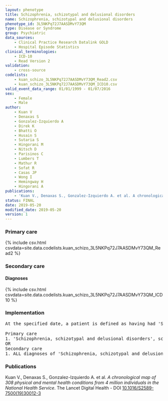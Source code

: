 ```yaml
---
layout: phenotype
title: Schizophrenia, schizotypal and delusional disorders
name: Schizophrenia, schizotypal and delusional disorders
phenotype_id: 3L5NKPq72J7AASDMvY73QM 
type: Disease or Syndrome
group: Psychiatric
data_sources: 
    - Clinical Practice Research Datalink GOLD
    - Hospital Episode Statistics
clinical_terminologies: 
    - ICD-10
    - Read Version 2
validation: 
    - cross-source
codelists: 
    - kuan_schizo_3L5NKPq72J7AASDMvY73QM_Read2.csv
    - kuan_schizo_3L5NKPq72J7AASDMvY73QM_ICD10.csv
valid_event_data_range: 01/01/1999 - 01/07/2016
sex: 
    - Female
    - Male
author: 
    - Kuan V
    - Denaxas S
    - Gonzalez-Izquierdo A
    - Direk K
    - Bhatti O
    - Husain S
    - Sutaria S
    - Hingorani M
    - Nitsch D
    - Parisinos C
    - Lumbers T
    - Mathur R
    - Sofat R
    - Casas JP
    - Wong I
    - Hemingway H
    - Hingorani A
publications: 
    - 'Kuan V., Denaxas S., Gonzalez-Izquierdo A. et al. A chronological map of 308 physical and mental health conditions from 4 million individuals in the National Health Service. The Lancet Digital Health - DOI: 10.1016/S2589-7500(19)30012-3' 
status: FINAL
date: 2019-05-20
modified_date: 2019-05-20
version: 1
---
```

### Primary care 
{% include csv.html csvdata=site.data.codelists.kuan_schizo_3L5NKPq72J7AASDMvY73QM_Read2 %}
### Secondary care 
#### Diagnoses 
{% include csv.html csvdata=site.data.codelists.kuan_schizo_3L5NKPq72J7AASDMvY73QM_ICD10 %}
### Implementation 
<pre>At the specified date, a patient is defined as having had 'Schizophrenia, schizotypal and delusional disorders', schizotypal and delusional disorders IF they meet the criteria for any of the following on or before the specified date. The earliest date on which the individual meets any of the following criteria on or before the specified date is defined as the first event date:

Primary care
1. 'Schizophrenia, schizotypal and delusional disorders', schizotypal and delusional disorders diagnosis or history of diagnosis during a consultation 
OR
Secondary care
1. ALL diagnoses of 'Schizophrenia, schizotypal and delusional disorders', schizotypal and delusional disorders or history of diagnosis during a hospitalization</pre> 
 
### Publications 
Kuan V., Denaxas S., Gonzalez-Izquierdo A. et al. _A chronological map of 308 physical and mental health conditions from 4 million individuals in the National Health Service_. The Lancet Digital Health - DOI <a href='https://www.thelancet.com/journals/landig/article/PIIS2589-7500(19)30012-3/fulltext'>10.1016/S2589-7500(19)30012-3</a>